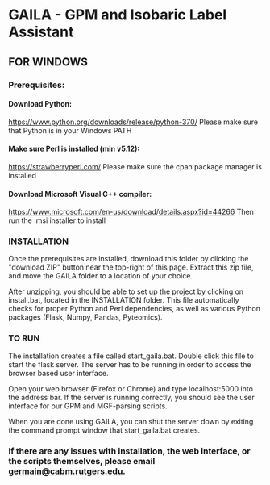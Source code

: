 # GAILA - GPM and Isobaric Label Assistant


## FOR WINDOWS

### Prerequisites:
#### Download Python:
https://www.python.org/downloads/release/python-370/
Please make sure that Python is in your Windows PATH

#### Make sure Perl is installed (min v5.12):
https://strawberryperl.com/
Please make sure the cpan package manager is installed

#### Download Microsoft Visual C++ compiler: 
https://www.microsoft.com/en-us/download/details.aspx?id=44266
Then run the .msi installer to install


### INSTALLATION
Once the prerequisites are installed, download this folder by clicking the "download ZIP" button near the top-right of this page. Extract this zip file, and move the GAILA folder to a location of your choice. 

After unzipping, you should be able to set up the project by clicking on install.bat, located in the INSTALLATION folder. This file automatically checks for proper Python and Perl dependencies, as well as various Python packages (Flask, Numpy, Pandas, Pyteomics).


### TO RUN
The installation creates a file called start_gaila.bat. Double click this file to start the flask server. The server has to be running in order to access the browser based user interface. 

Open your web browser (Firefox or Chrome) and type localhost:5000 into the address bar. If the server is running correctly, you should see the user interface for our GPM and MGF-parsing scripts.

When you are done using GAILA, you can shut the server down by exiting the command prompt window that start_gaila.bat creates.

### If there are any issues with installation, the web interface, or the scripts themselves, please email germain@cabm.rutgers.edu.